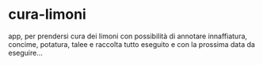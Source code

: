 # cura-limoni

app, per prendersi cura dei limoni con possibilità di annotare innaffiatura, concime, potatura, talee e raccolta tutto eseguito e con  la prossima data da eseguire...

